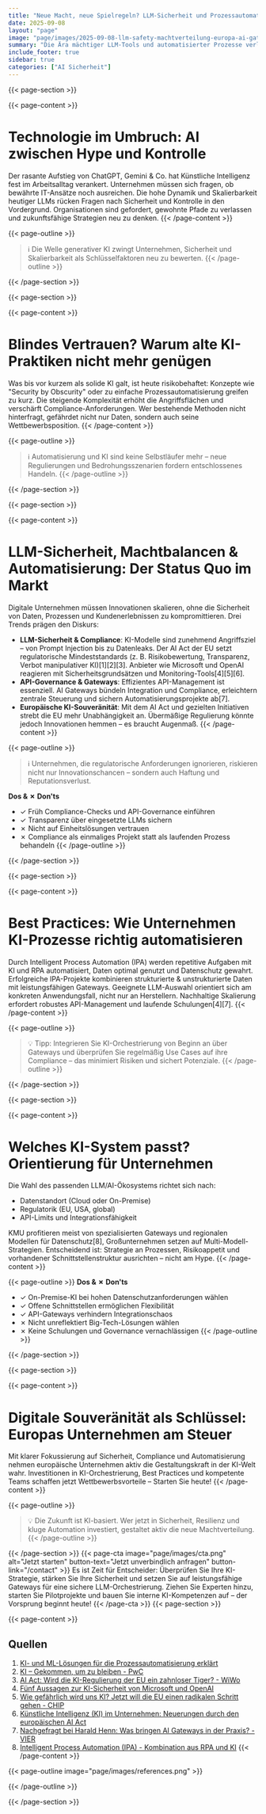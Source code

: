 ```yaml
---
title: "Neue Macht, neue Spielregeln? LLM-Sicherheit und Prozessautomatisierung als Gamechanger für Europas Unternehmen"
date: 2025-09-08
layout: "page"
image: "page/images/2025-09-08-llm-safety-machtverteilung-europa-ai-gateways/hero.jpg"
summary: "Die Ära mächtiger LLM-Tools und automatisierter Prozesse verlangt von Europas Unternehmen ein neues Verständnis von Regulierung, Sicherheit und Wettbewerbsfähigkeit. Dieses Whitepaper analysiert zentrale Mythen, liefert Einblicke zu LLM-Sicherheit, dem AI Act und zeigt Best Practices für die sichere Prozessautomatisierung. Entscheider erhalten sofort nutzbare Handlungsempfehlungen für den Weg in die KI-zentrierte Zukunft."
include_footer: true
sidebar: true
categories: ["AI Sicherheit"]
---
```


{{< page-section >}}

{{< page-content >}}
# Technologie im Umbruch: AI zwischen Hype und Kontrolle

Der rasante Aufstieg von ChatGPT, Gemini & Co. hat Künstliche Intelligenz fest im Arbeitsalltag verankert. Unternehmen müssen sich fragen, ob bewährte IT-Ansätze noch ausreichen. Die hohe Dynamik und Skalierbarkeit heutiger LLMs rücken Fragen nach Sicherheit und Kontrolle in den Vordergrund. Organisationen sind gefordert, gewohnte Pfade zu verlassen und zukunftsfähige Strategien neu zu denken.
{{< /page-content >}}

{{< page-outline >}}
> ℹ️ Die Welle generativer KI zwingt Unternehmen, Sicherheit und Skalierbarkeit als Schlüsselfaktoren neu zu bewerten.
{{< /page-outline >}}

{{< /page-section >}}

{{< page-section >}}

{{< page-content >}}
# Blindes Vertrauen? Warum alte KI-Praktiken nicht mehr genügen

Was bis vor kurzem als solide KI galt, ist heute risikobehaftet: Konzepte wie "Security by Obscurity" oder zu einfache Prozessautomatisierung greifen zu kurz. Die steigende Komplexität erhöht die Angriffsflächen und verschärft Compliance-Anforderungen. Wer bestehende Methoden nicht hinterfragt, gefährdet nicht nur Daten, sondern auch seine Wettbewerbsposition.
{{< /page-content >}}

{{< page-outline >}}
> ℹ️ Automatisierung und KI sind keine Selbstläufer mehr – neue Regulierungen und Bedrohungsszenarien fordern entschlossenes Handeln.
{{< /page-outline >}}

{{< /page-section >}}

{{< page-section >}}

{{< page-content >}}
# LLM-Sicherheit, Machtbalancen & Automatisierung: Der Status Quo im Markt

Digitale Unternehmen müssen Innovationen skalieren, ohne die Sicherheit von Daten, Prozessen und Kundenerlebnissen zu kompromittieren. Drei Trends prägen den Diskurs:

- **LLM-Sicherheit & Compliance**: KI-Modelle sind zunehmend Angriffsziel – von Prompt Injection bis zu Datenleaks. Der AI Act der EU setzt regulatorische Mindeststandards (z. B. Risikobewertung, Transparenz, Verbot manipulativer KI)[1][2][3]. Anbieter wie Microsoft und OpenAI reagieren mit Sicherheitsgrundsätzen und Monitoring-Tools[4][5][6].
- **API-Governance & Gateways**: Effizientes API-Management ist essenziell. AI Gateways bündeln Integration und Compliance, erleichtern zentrale Steuerung und sichern Automatisierungsprojekte ab[7].
- **Europäische KI-Souveränität**: Mit dem AI Act und gezielten Initiativen strebt die EU mehr Unabhängigkeit an. Übermäßige Regulierung könnte jedoch Innovationen hemmen – es braucht Augenmaß.
{{< /page-content >}}

{{< page-outline >}}
> ℹ️ Unternehmen, die regulatorische Anforderungen ignorieren, riskieren nicht nur Innovationschancen – sondern auch Haftung und Reputationsverlust.

**Dos & ✗ Don'ts**
- ✓ Früh Compliance-Checks und API-Governance einführen
- ✓ Transparenz über eingesetzte LLMs sichern
- ✗ Nicht auf Einheitslösungen vertrauen
- ✗ Compliance als einmaliges Projekt statt als laufenden Prozess behandeln
{{< /page-outline >}}

{{< /page-section >}}

{{< page-section >}}

{{< page-content >}}
# Best Practices: Wie Unternehmen KI-Prozesse richtig automatisieren

Durch Intelligent Process Automation (IPA) werden repetitive Aufgaben mit KI und RPA automatisiert, Daten optimal genutzt und Datenschutz gewahrt. Erfolgreiche IPA-Projekte kombinieren strukturierte & unstrukturierte Daten mit leistungsfähigen Gateways. Geeignete LLM-Auswahl orientiert sich am konkreten Anwendungsfall, nicht nur an Herstellern. Nachhaltige Skalierung erfordert robustes API-Management und laufende Schulungen[4][7].
{{< /page-content >}}

{{< page-outline >}}
> 💡 Tipp: Integrieren Sie KI-Orchestrierung von Beginn an über Gateways und überprüfen Sie regelmäßig Use Cases auf ihre Compliance – das minimiert Risiken und sichert Potenziale.
{{< /page-outline >}}

{{< /page-section >}}

{{< page-section >}}

{{< page-content >}}
# Welches KI-System passt? Orientierung für Unternehmen

Die Wahl des passenden LLM/AI-Ökosystems richtet sich nach:
- Datenstandort (Cloud oder On-Premise)
- Regulatorik (EU, USA, global)
- API-Limits und Integrationsfähigkeit

KMU profitieren meist von spezialisierten Gateways und regionalen Modellen für Datenschutz[8], Großunternehmen setzen auf Multi-Modell-Strategien. Entscheidend ist: Strategie an Prozessen, Risikoappetit und vorhandener Schnittstellenstruktur ausrichten – nicht am Hype.
{{< /page-content >}}

{{< page-outline >}}
**Dos & ✗ Don'ts**
- ✓ On-Premise-KI bei hohen Datenschutzanforderungen wählen
- ✓ Offene Schnittstellen ermöglichen Flexibilität
- ✓ API-Gateways verhindern Integrationschaos
- ✗ Nicht unreflektiert Big-Tech-Lösungen wählen
- ✗ Keine Schulungen und Governance vernachlässigen
{{< /page-outline >}}

{{< /page-section >}}

{{< page-section >}}

{{< page-content >}}
# Digitale Souveränität als Schlüssel: Europas Unternehmen am Steuer

Mit klarer Fokussierung auf Sicherheit, Compliance und Automatisierung nehmen europäische Unternehmen aktiv die Gestaltungskraft in der KI-Welt wahr. Investitionen in KI-Orchestrierung, Best Practices und kompetente Teams schaffen jetzt Wettbewerbsvorteile – Starten Sie heute!
{{< /page-content >}}

{{< page-outline >}}
> 💡 Die Zukunft ist KI-basiert. Wer jetzt in Sicherheit, Resilienz und kluge Automation investiert, gestaltet aktiv die neue Machtverteilung.
{{< /page-outline >}}

{{< /page-section >}}
{{< page-cta image="page/images/cta.png" alt="Jetzt starten" button-text="Jetzt unverbindlich anfragen" button-link="/contact" >}}
Es ist Zeit für Entscheider: Überprüfen Sie Ihre KI-Strategie, stärken Sie Ihre Sicherheit und setzen Sie auf leistungsfähige Gateways für eine sichere LLM-Orchestrierung. Ziehen Sie Experten hinzu, starten Sie Pilotprojekte und bauen Sie interne KI-Kompetenzen auf – der Vorsprung beginnt heute!
{{< /page-cta >}}
{{< page-section >}}

{{< page-content >}}
## Quellen

1. [KI- und ML-Lösungen für die Prozessautomatisierung erklärt](https://de.linkedin.com/advice/1/what-some-ai-machine-learning-solutions-process-o1t2c?lang=de)  
2. [KI – Gekommen, um zu bleiben - PwC](https://www.pwc.de/de/risk-regulatory/responsible-ai/ki-gekommen-um-zu-bleiben.html)  
3. [AI Act: Wird die KI-Regulierung der EU ein zahnloser Tiger? - WiWo](https://amp2.wiwo.de/technologie/digitale-welt/ai-act-wird-die-ki-regulierung-der-eu-ein-zahnloser-tiger/29527326.html)  
4. [Fünf Aussagen zur KI-Sicherheit von Microsoft und OpenAI](https://www.crn.de/news/4174687/unf-aussagen-zur-ki-sicherheit-von-microsoft-und-openai)  
5. [Wie gefährlich wird uns KI? Jetzt will die EU einen radikalen Schritt gehen - CHIP](https://www.chip.de/news/Gefaehrliche-KI-EU-will-der-Technologie-einen-Riegel-vorschieben_185002271.html?layout=amp)  
6. [Künstliche Intelligenz (KI) im Unternehmen: Neuerungen durch den europäischen AI Act](https://www.anwalt.de/rechtstipps/kuenstliche-intelligenz-ki-im-unternehmen-neuerungen-durch-den-europaeischen-ai-act-fuer-oesterreich-239921.html)  
7. [Nachgefragt bei Harald Henn: Was bringen AI Gateways in der Praxis? - VIER](https://www.vier.ai/unternehmen/blog/ai-gateways-nutzen-harald-henn/)  
8. [Intelligent Process Automation (IPA) - Kombination aus RPA und KI](https://www.pressewissen.de/2024/05/24/intelligent-process-automation-ipa-kombination-aus-rpa-und-ki/)
{{< /page-content >}}

{{< page-outline image="page/images/references.png" >}}

{{< /page-outline >}}

{{< /page-section >}}
